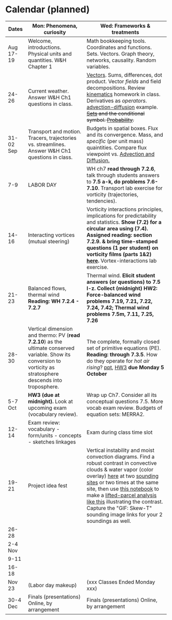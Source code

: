 # Calendar (planned) 

Dates	|Mon: Phenomena, curiosity	|Wed: Frameworks & treatments 
-------|------------- | ------------- 
Aug 17-19	|Welcome, introductions. Physical units and quantities. W&H Chapter 1	|Math bookkeeping tools. Coordinates and functions. Sets. Vectors. Graph theory, networks, causality. Random variables. 
24-26	|Current weather. Answer W&H Ch1 questions in class.	|[Vectors](https://www.feynmanlectures.caltech.edu/I_11.html). Sums, differences, dot product. Vector *fields* and field decompositions. Review [kinematics](https://colab.research.google.com/drive/1uY31iYu5dZ5E9F-UoYrpWQf4UnJLvoKG?usp=sharing) homework in class. Derivatives as *operators*. [advection-diffusion](https://github.com/ATMOcanes/ATM651_2020/blob/master/Grammar/Advection_diffusion.demos.pdf) example. ~~[Sets](https://en.wikipedia.org/wiki/Set_(mathematics)#Set-builder_notation) and the conditional symbol. [Probability](https://hyp.is/7oMpMudFEeqKjO-LQbqjew/en.wikipedia.org/wiki/Probability_interpretations).~~ 
31-02 Sep	|Transport and motion. Tracers, trajectories vs. streamlines.  Answer W&H Ch1 questions in class.	|Budgets in spatial boxes. Flux and its convergence. Mass, and *specific* (per unit mass) quaintities.  Compare flux viewpoint vs. [Advection and Diffusion.](https://github.com/ATMOcanes/ATM651_2020/blob/master/Grammar/Advection_diffusion.demos.pdf) 
7-9	|LABOR DAY 	| WH ch7 **read through 7.2.6**, talk through students answers to **7.5 a-k, do problems 7.6-7.10**. Transport lab exercise for vorticity (trajectories, tendencies).|
|14-16	|Interacting vortices (mutual steering) |Vorticity interactions principles, implications for predictability and statistics. **Show (7.2) for a circular area using (7.4). Assigned reading: section 7.2.9. & bring time-stamped questions (1 per student) on vorticity films (parts 1&2) [here](http://web.mit.edu/hml/ncfmf.html).** Vortex-interactions lab exercise.
21-23	|Balanced flows, thermal wind **Reading: WH 7.2.4 - 7.2.7**	|Thermal wind. **Elicit student answers (or questions) to 7.5 l-z.	Collect (midnight) HW2: Force-balanced wind problems 7.19, 7.21, 7.22, 7.24, 7.42; Thermal wind problems 7.5m, 7.11, 7.25, 7.26** 	
28-30	| Vertical dimension and thermo: PV (**read 7.2.10**) as the ultimate conserved variable. Show its conversion to vorticity as stratosphere descends into troposphere. |The complete, formally closed set of primitive equations (PE). **Reading: through 7.3.5**. How do they operate for *hot air rising*? [ppt](https://github.com/ATMOcanes/ATM651_2020/tree/master/Class_sessions/2020-09-29%20PE%20view%20of%20how%20hot%20air%20rises), [HW3](https://github.com/ATMOcanes/ATM651_2020/blob/master/Exam_and_problems/HW3.PE_hotairrises.how.pdf) **due Monday 5 October**
5-7 Oct	|**HW3 (due at midnight).** Look at upcoming exam (vocabulary review). | Wrap up Ch7. Consider all its conceptual questions 7.5. More vocab exam review. Budgets of equation sets: MERRA2. 
12-14	|Exam review: vocabulary - form/units - concepts - sketches linkages | Exam during class time slot 
19-21	| Project idea fest | Vertical instability and moist convection diagrams. Find a robust contrast in convective clouds & water vapor (color overlay) [here](https://go.nasa.gov/30ys43N) at two [sounding sites](http://www.weather.uwyo.edu/upperair/sounding.html) or two times at the same site, then use [this notebook](https://colab.research.google.com/drive/1JLdE8at_807UXOTpOHXvvuEuMpipwcKT?usp=sharing) to make a [lifted-parcel analysis like this](https://weather.rsmas.miami.edu/bmapes/http/pagestuff/StaticEnergyPlots-IWM-VI_extended_abs.pdf) illustrating the contrast. Capture the "GIF: Skew-T" sounding image links for your 2 soundings as well. 
26-28	| 	| 
2-4 Nov	|	| 
9-11	|	| 
16-18	|	|
Nov 23	|(Labor day makeup)	|(xxx Classes Ended Monday xxx)
30-4 Dec	|      Finals (presentations)  Online, by arrangement | Finals (presentations)  Online, by arrangement
